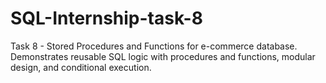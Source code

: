 # SQL-Internship-task-8
Task 8 - Stored Procedures and Functions for e-commerce database. Demonstrates reusable SQL logic with procedures and functions, modular design, and conditional execution.
